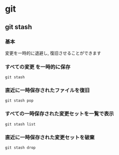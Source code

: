 
# git


## git stash


### 基本

変更を一時的に退避し, 復旧させることができます



### すべての変更 を一時的に保存
```
git stash
```


### 直近に一時保存されたファイルを復旧
```
git stash pop
```


### すべての一時保存された変更セットを一覧で表示
```
git stash list
```


### 直近に一時保存された変更セットを破棄
```
git stash drop
```



